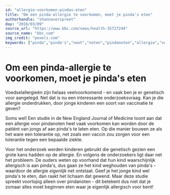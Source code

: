 ```yaml
---
id: "allergie-voorkomen-pindas-eten"
title: "Om een pinda-allergie te voorkomen, moet je pinda's eten"
authorhandle: "shannaverspreet"
day: "2016/03/09"
source_url: "https://www.bbc.com/news/health-35727244"
source_name: "bbc.com"
img_credit: "pexels.com"
keywords: ["pinda","pinda's","noot","noten","pindanoten","allergie","voedsel","voeding","allergieën","voedselallergie","genezen","voorkomen","medicijn","medicatie"]
---
```

# Om een pinda-allergie te voorkomen, moet je pinda's eten
Voedselallergieën zijn helaas veelvoorkomend - en vaak ben je er genetisch voor aangelegd. Net dat is nu een interessante onderzoeksvraag. Kan je die allergie onderdrukken, door jonge kinderen een soort van vaccinatie te geven?

Soms wel! Een studie in de New England Journal of Medicine toont aan dat een allergie voor pindanoten heel vaak voorkomen kan worden door de patiënt van jongs af aan pinda's te laten eten. Op die manier bouwen ze als het ware een tolerantie op, net zoals een vaccin zou zorgen voor een tolerantie tegen een bepaalde ziekte.

Voor het onderzoek werden kinderen gebruikt die genetisch gezien een grote kans hadden op de allergie. En volgens de onderzoekers ligt daar net het probleem. De ouders weten op voorhand dat hun kind waarschijnlijk allergisch is aan pinda's, dus gaan ze het kind weghouden van pinda's - waardoor de allergie _eigenlijk_ net ontstaat. Geef je het jonge kind wel pinda's te eten, dan raakt het lichaam dat gewend. Maar deze studie spreekt voorlopig alleen over pindanoten - dit betekent dus niet dat je zomaar alles moet beginnen eten waar je eigenlijk allergisch voor bent!
